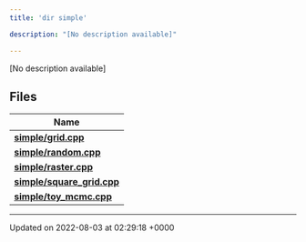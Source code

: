 ```yaml
---
title: 'dir simple'

description: "[No description available]"

---
```







[No description available]

## Files

| Name           |
| -------------- |
| **[simple/grid.cpp](/documentation/code/darkbit_development/files/grid_8cpp/#file-grid.cpp)**  |
| **[simple/random.cpp](/documentation/code/darkbit_development/files/random_8cpp/#file-random.cpp)**  |
| **[simple/raster.cpp](/documentation/code/darkbit_development/files/raster_8cpp/#file-raster.cpp)**  |
| **[simple/square_grid.cpp](/documentation/code/darkbit_development/files/square__grid_8cpp/#file-square-grid.cpp)**  |
| **[simple/toy_mcmc.cpp](/documentation/code/darkbit_development/files/toy__mcmc_8cpp/#file-toy-mcmc.cpp)**  |






-------------------------------

Updated on 2022-08-03 at 02:29:18 +0000
